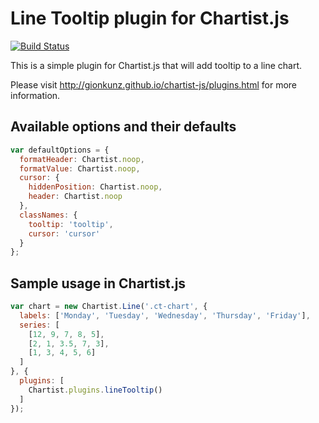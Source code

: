# Line Tooltip plugin for Chartist.js

[![Build Status](https://travis-ci.org/zubenkoivan/chartist-plugin-tooltip.svg?branch=master)](https://travis-ci.org/zubenkoivan/chartist-plugin-tooltip)

This is a simple plugin for Chartist.js that will add tooltip to a line chart.

Please visit http://gionkunz.github.io/chartist-js/plugins.html for more information.

## Available options and their defaults

```javascript
var defaultOptions = {
  formatHeader: Chartist.noop,
  formatValue: Chartist.noop,
  cursor: {
    hiddenPosition: Chartist.noop,
    header: Chartist.noop
  },
  classNames: {
    tooltip: 'tooltip',
    cursor: 'cursor'
  }
};
```

## Sample usage in Chartist.js

```javascript
var chart = new Chartist.Line('.ct-chart', {
  labels: ['Monday', 'Tuesday', 'Wednesday', 'Thursday', 'Friday'],
  series: [
    [12, 9, 7, 8, 5],
    [2, 1, 3.5, 7, 3],
    [1, 3, 4, 5, 6]
  ]
}, {
  plugins: [
    Chartist.plugins.lineTooltip()
  ]
});
```
